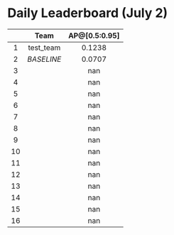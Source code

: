 # Daily Leaderboard (July 2)

|| Team | AP@[0.5:0.95] |
| :---: | :---: | :---: |
| 1 | test_team | 0.1238 |
| 2 | *BASELINE* | 0.0707 |
| 3 |  | nan |
| 4 |  | nan |
| 5 |  | nan |
| 6 |  | nan |
| 7 |  | nan |
| 8 |  | nan |
| 9 |  | nan |
| 10 |  | nan |
| 11 |  | nan |
| 12 |  | nan |
| 13 |  | nan |
| 14 |  | nan |
| 15 |  | nan |
| 16 |  | nan |

